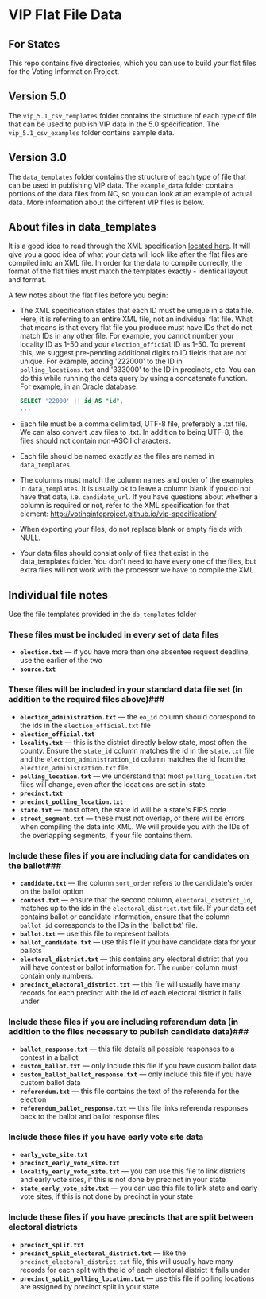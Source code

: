 VIP Flat File Data
==============
## For States ##
This repo contains five directories, which you can use to build your flat files for the Voting Information Project. 

## Version 5.0 ##
The `vip_5.1_csv_templates` folder contains the structure of each type of file that can be used to publish VIP data in the 5.0 specification. The `vip_5.1_csv_examples` folder contains sample data.

## Version 3.0 ##
The `data_templates` folder contains the structure of each type of file that can be used in publishing VIP data. The `example_data` folder contains portions of the data files from NC, so you can look at an example of actual data. More information about the different VIP files is below.

## About files in data_templates ##

It is a good idea to read through the XML specification [located here](http://votinginfoproject.github.io/vip-specification/). It will give you a good idea of what your data will look like after the flat files are compiled into an XML file. In order for the data to compile correctly, the format of the flat files must match the templates exactly - identical layout and format. 

A few notes about the flat files before you begin:

* The XML specification states that each ID must be unique in a data file. Here, it is referring to an entire XML file, not an individual flat file. What that means is that every flat file you produce must have IDs that do not match IDs in any other file. For example, you cannot number your locality ID as 1-50 and your `election_official` ID as 1-50. To prevent this, we suggest pre-pending additional digits to ID fields that are not unique. For example, adding '222000' to the ID in `polling_locations.txt` and '333000' to the ID in precincts, etc. You can do this while running the data query by using a concatenate function. For example, in an Oracle database:

    ```sql
    SELECT '22000' || id AS "id",
    ...
	```

* Each file must be a comma delimited, UTF-8 file, preferably a .txt file. We can also convert .csv files to .txt. In addition to being UTF-8, the files should not contain non-ASCII characters.
 
* Each file should be named exactly as the files are named in `data_templates`.
 
* The columns must match the column names and order of the examples in `data_templates`. It is usually ok to leave a column blank if you do not have that data, i.e. `candidate_url`. If you have questions about whether a column is required or not, refer to the XML specification for that element: http://votinginfoproject.github.io/vip-specification/

* When exporting your files, do not replace blank or empty fields with NULL.

* Your data files should consist only of files that exist in the data_templates folder. You don't need to have every one of the files, but extra files will not work with the processor we have to compile the XML.

## Individual file notes ##

Use the file templates provided in the `db_templates` folder

### These files must be included in every set of data files ###

* **`election.txt`** &mdash; if you have more than one absentee request deadline, use the earlier of the two 
* **`source.txt`**
	
### These files will be included in your standard data file set (in addition to the required files above)###

* **`election_administration.txt`** &mdash; the `eo_id` column should correspond to the ids in the `election_official.txt` file
* **`election_official.txt`**
* **`locality.txt`** &mdash; this is the district directly below state, most often the county. Ensure the `state_id` column matches the id in the `state.txt` file and the `election_administration_id` column matches the id from the `election_administration.txt` file.
* **`polling_location.txt`** &mdash; we understand that most `polling_location.txt` files will change, even after the locations are set in-state
* **`precinct.txt`**
* **`precinct_polling_location.txt`**
* **`state.txt`** &mdash; most often, the state id will be a state's FIPS code
* **`street_segment.txt`** &mdash; these must not overlap, or there will be errors when compiling the data into XML. We will provide you with the IDs of the overlapping segments, if your file contains them.

### Include these files if you are including data for candidates on the ballot###

* **`candidate.txt`** &mdash; the column `sort_order` refers to the candidate's order on the ballot option
* **`contest.txt`** &mdash; ensure that the second column, `electoral_district_id`, matches up to the ids in the `electoral_district.txt` file. If your data set contains ballot or candidate information, ensure that the column `ballot_id` corresponds to the IDs in the 'ballot.txt' file.
* **`ballot.txt`** &mdash; use this file to represent ballots
* **`ballot_candidate.txt`** &mdash; use this file if you have candidate data for your ballots
* **`electoral_district.txt`** &mdash; this contains any electoral district that you will have contest or ballot information for. The `number` column must contain only numbers.
* **`precinct_electoral_district.txt`** &mdash; this file will usually have many records for each precinct with the id of each electoral district it falls under

### Include these files if you are including referendum data (in addition to the files necessary to publish candidate data)###

* **`ballot_response.txt`** &mdash; this file details all possible responses to a contest in a ballot
* **`custom_ballot.txt`** &mdash; only include this file if you have custom ballot data
* **`custom_ballot_ballot_response.txt`** &mdash; only include this file if you have custom ballot data
* **`referendum.txt`** &mdash; this file contains the text of the referenda for the election
* **`referendum_ballot_response.txt`** &mdash; this file links referenda responses back to the ballot and ballot response files

### Include these files if you have early vote site data ###

* **`early_vote_site.txt`**
* **`precinct_early_vote_site.txt`**
* **`locality_early_vote_site.txt`** &mdash; you can use this file to link districts and early vote sites, if this is not done by precinct in your state
* **`state_early_vote_site.txt`** &mdash; you can use this file to link state and early vote sites, if this is not done by precinct in your state

### Include these files if you have precincts that are split between electoral districts ###

* **`precinct_split.txt`**
* **`precinct_split_electoral_district.txt`** &mdash; like the `precinct_electoral_district.txt` file, this will usually have many records for each split with the id of each electoral district it falls under
* **`precinct_split_polling_location.txt`** &mdash; use this file if polling locations are assigned by precinct split in your state
